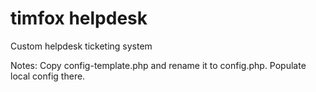 # timfox helpdesk

Custom helpdesk ticketing system

Notes: Copy config-template.php and rename it to config.php. Populate local config there.